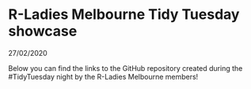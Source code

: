 R-Ladies Melbourne Tidy Tuesday showcase
================
27/02/2020

Below you can find the links to the GitHub repository created during the
\#TidyTuesday night by the R-Ladies Melbourne members\!
